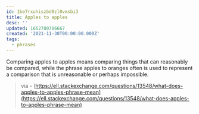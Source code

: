 ```yaml
---
id: 1be7rxuhiszbd0zl0vmsbi3
title: Apples to apples
desc: ''
updated: 1652780706667
created: '2021-11-30T00:00:00.000Z'
tags:
  - phrases
---
```


Comparing apples to apples means comparing things that can reasonably be compared, while the phrase apples to oranges often is used to represent a comparison that is unreasonable or perhaps impossible.

> via - [https://ell.stackexchange.com/questions/13548/what-does-apples-to-apples-phrase-mean](https://ell.stackexchange.com/questions/13548/what-does-apples-to-apples-phrase-mean)
